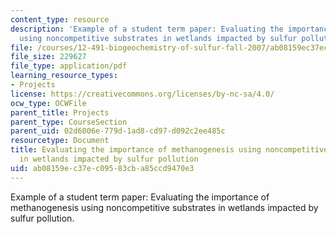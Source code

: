 ```yaml
---
content_type: resource
description: 'Example of a student term paper: Evaluating the importance of methanogenesis
  using noncompetitive substrates in wetlands impacted by sulfur pollution.'
file: /courses/12-491-biogeochemistry-of-sulfur-fall-2007/ab08159ec37ec09583cba85ccd9470e3_lincoln.pdf
file_size: 229627
file_type: application/pdf
learning_resource_types:
- Projects
license: https://creativecommons.org/licenses/by-nc-sa/4.0/
ocw_type: OCWFile
parent_title: Projects
parent_type: CourseSection
parent_uid: 02d6006e-779d-1ad8-cd97-d092c2ee485c
resourcetype: Document
title: Evaluating the importance of methanogenesis using noncompetitive substrates
  in wetlands impacted by sulfur pollution
uid: ab08159e-c37e-c095-83cb-a85ccd9470e3
---
```

Example of a student term paper: Evaluating the importance of methanogenesis using noncompetitive substrates in wetlands impacted by sulfur pollution.